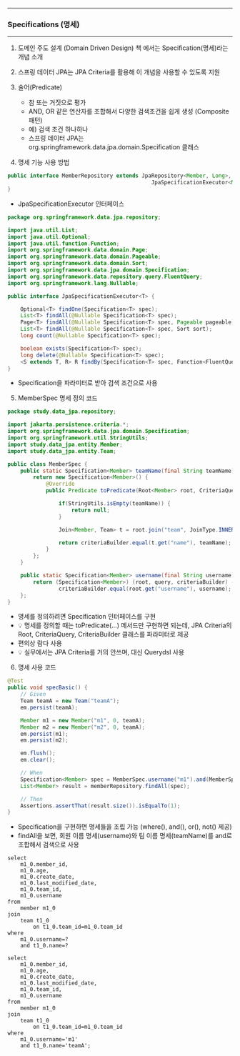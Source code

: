 -----
### Specifications (명세)
-----
1. 도메인 주도 설계 (Domain Driven Design) 책 에서는 Specification(명세)라는 개념 소개
2. 스프링 데이터 JPA는 JPA Criteria를 활용해 이 개념을 사용할 수 있도록 지원
3. 술어(Predicate)
   - 참 또는 거짓으로 평가
   - AND, OR 같은 연산자를 조합해서 다양한 검색조건을 쉽게 생성 (Composite 패턴)
   - 예) 검색 조건 하나하나
   - 스프링 데이터 JPA는 org.springframework.data.jpa.domain.Specification 클래스
  
4. 명세 기능 사용 방법
```java
public interface MemberRepository extends JpaRepository<Member, Long>,
                                             JpaSpecificationExecutor<Member> {
}
```

  - JpaSpecificationExecutor 인터페이스
```java
package org.springframework.data.jpa.repository;

import java.util.List;
import java.util.Optional;
import java.util.function.Function;
import org.springframework.data.domain.Page;
import org.springframework.data.domain.Pageable;
import org.springframework.data.domain.Sort;
import org.springframework.data.jpa.domain.Specification;
import org.springframework.data.repository.query.FluentQuery;
import org.springframework.lang.Nullable;

public interface JpaSpecificationExecutor<T> {

    Optional<T> findOne(Specification<T> spec);
    List<T> findAll(@Nullable Specification<T> spec);
    Page<T> findAll(@Nullable Specification<T> spec, Pageable pageable);
    List<T> findAll(@Nullable Specification<T> spec, Sort sort);
    long count(@Nullable Specification<T> spec);

    boolean exists(Specification<T> spec);
    long delete(@Nullable Specification<T> spec);
    <S extends T, R> R findBy(Specification<T> spec, Function<FluentQuery.FetchableFluentQuery<S>, R> queryFunction);
}
```
  - Specification을 파라미터로 받아 검색 조건으로 사용

5. MemberSpec 명세 정의 코드
```java
package study.data_jpa.repository;

import jakarta.persistence.criteria.*;
import org.springframework.data.jpa.domain.Specification;
import org.springframework.util.StringUtils;
import study.data_jpa.entity.Member;
import study.data_jpa.entity.Team;

public class MemberSpec {
    public static Specification<Member> teamName(final String teamName) {
        return new Specification<Member>() {
            @Override
            public Predicate toPredicate(Root<Member> root, CriteriaQuery<?> query, CriteriaBuilder criteriaBuilder) {

                if(StringUtils.isEmpty(teamName)) {
                    return null;
                }

                Join<Member, Team> t = root.join("team", JoinType.INNER);// 회원과 조인

                return criteriaBuilder.equal(t.get("name"), teamName);
            }
        };
    }

    public static Specification<Member> username(final String username) {
        return (Specification<Member>) (root, query, criteriaBuilder) -> 
                criteriaBuilder.equal(root.get("username"), username);
    };
}
```
  - 명세를 정의하려면 Specification 인터페이스를 구현
  - 💡 명세를 정의할 때는 toPredicate(...) 메서드만 구현하면 되는데, JPA Criteria의 Root, CriteriaQuery, CriteriaBuilder 클래스를 파라미터로 제공
  - 편의상 람다 사용
  - 💡 실무에서는 JPA Criteria를 거의 안쓰며, 대신 Querydsl 사용
    
6. 명세 사용 코드
```java
@Test
public void specBasic() {
    // Given
    Team teamA = new Team("teamA");
    em.persist(teamA);

    Member m1 = new Member("m1", 0, teamA);
    Member m2 = new Member("m2", 0, teamA);
    em.persist(m1);
    em.persist(m2);

    em.flush();
    em.clear();

    // When
    Specification<Member> spec = MemberSpec.username("m1").and(MemberSpec.teamName("teamA"));
    List<Member> result = memberRepository.findAll(spec);

    // Then
    Assertions.assertThat(result.size()).isEqualTo(1);
}
```
  - Specification을 구현하면 명세들을 조립 가능 (where(), and(), or(), not() 제공)
  - findAll을 보면, 회원 이름 명세(username)와 팀 이름 명세(teamName)를 and로 조합해서 검색으로 사용

```
select
    m1_0.member_id,
    m1_0.age,
    m1_0.create_date,
    m1_0.last_modified_date,
    m1_0.team_id,
    m1_0.username 
from
    member m1_0 
join
    team t1_0 
        on t1_0.team_id=m1_0.team_id 
where
    m1_0.username=? 
    and t1_0.name=?

select
    m1_0.member_id,
    m1_0.age,
    m1_0.create_date,
    m1_0.last_modified_date,
    m1_0.team_id,
    m1_0.username
from
    member m1_0 
join
    team t1_0 
        on t1_0.team_id=m1_0.team_id 
where
    m1_0.username='m1' 
    and t1_0.name='teamA';
```

